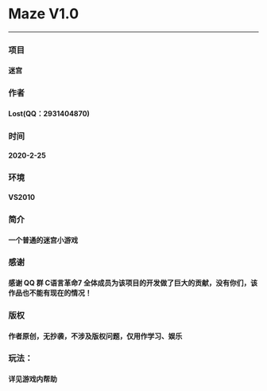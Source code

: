 # Maze V1.0
---
### 项目
#### 迷宫
### 作者
#### Lost(QQ：2931404870)
### 时间
#### 2020-2-25
### 环境
#### VS2010
### 简介
#### 一个普通的迷宫小游戏
### 感谢
#### 感谢 QQ 群 C语言革命7 全体成员为该项目的开发做了巨大的贡献，没有你们，该作品也不能有现在的情况！
### 版权
#### 作者原创，无抄袭，不涉及版权问题，仅用作学习、娱乐
### 玩法：
#### 详见游戏内帮助
